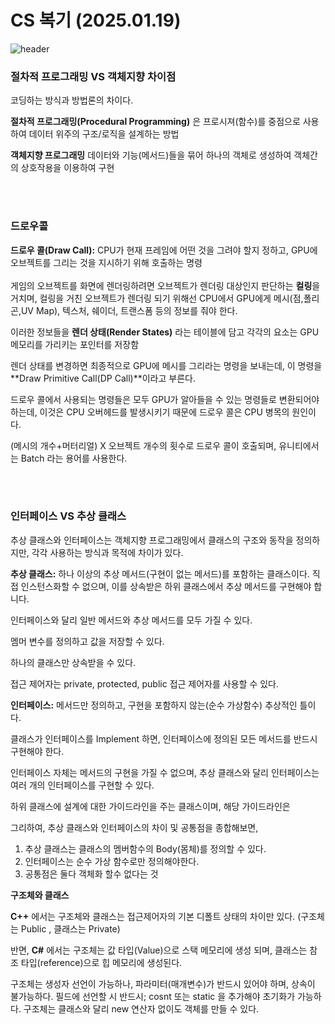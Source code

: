 # CS 복기 (2025.01.19)

 ![header](https://capsule-render.vercel.app/api?color=gradient&type=waving)

### 절차적 프로그래밍 VS 객체지향 차이점

코딩하는 방식과 방법론의 차이다.

**절차적 프로그래밍(Procedural Programming)** 은 프로시져(함수)를 중점으로 사용하여 데이터 위주의 구조/로직을 설계하는 방법

**객체지향 프로그래밍** 데이터와 기능(메서드)들을 묶어 하나의 객체로 생성하여 객체간의 상호작용을 이용하여 구현

<br>
<br>


### 드로우콜

**드로우 콜(Draw Call):** CPU가 현재 프레임에 어떤 것을 그려야 할지 정하고, GPU에 오브젝트를 그리는 것을 지시하기 위해 호출하는 명령
<br>
<br>
게임의 오브젝트를 화면에 렌더링하려면 오브젝트가 렌더링 대상인지 판단하는 **컬링**을 거치며, 컬링을 거친 오브젝트가 렌더링 되기 위해선 CPU에서 GPU에게 메시(점,폴리곤,UV Map), 텍스처, 쉐이더, 트랜스폼 등의 정보를 줘야 한다.

이러한 정보들을 **렌더 상태(Render States)** 라는 테이블에 담고 각각의 요소는 GPU 메모리를 가리키는 포인터를 저장함

렌더 상태를 변경하면 최종적으로 GPU에 메시를 그리라는 명령을 보내는데, 이 명령을 **Draw Primitive Call(DP Call)**이라고 부른다.

드로우 콜에서 사용되는 명령들은 모두 GPU가 알아들을 수 있는 명령들로 변환되어야 하는데, 이것은 CPU 오버헤드를 발생시키기 때문에 드로우 콜은 CPU 병목의 원인이다.

(메시의 개수+머터리얼) X 오브젝트 개수의 횟수로 드로우 콜이 호출되며, 유니티에서는 Batch 라는 용어를 사용한다. 

<br>
<br>

### 인터페이스 VS 추상 클래스

추상 클래스와 인터페이스는 객체지향 프로그래밍에서 클래스의 구조와 동작을 정의하지만,
각각 사용하는 방식과 목적에 차이가 있다.

**추상 클래스:** 하나 이상의 추상 메서드(구현이 없는 메서드)를 포함하는 클래스이다.
직접 인스턴스화할 수 없으며, 이를 상속받은 하위 클래스에서 추상 메서드를 구현해야 합니다.

인터페이스와 달리 일반 메서드와 추상 메서드를 모두 가질 수 있다.

멤머 변수를 정의하고 값을 저장할 수 있다.

하나의 클래스만 상속받을 수 있다.

접근 제어자는 private, protected, public 접근 제어자를 사용할 수 있다.


**인터페이스:** 메서드만 정의하고, 구현을 포함하지 않는(순수 가상함수) 추상적인 틀이다.

클래스가 인터페이스를 Implement 하면, 인터페이스에 정의된 모든 메서드를 반드시 구현해야 한다.

인터페이스 자체는 메서드의 구현을 가질 수 없으며, 추상 클래스와 달리 인터페이스는 여러 개의 인터페이스를 구현할 수 있다.

하위 클래스에 설계에 대한 가이드라인을 주는 클래스이며, 해당 가이드라인은 


그리하여, 추상 클래스와 인터페이스의 차이 및 공통점을 종합해보면,
1. 추상 클래스는 클래스의 멤버함수의 Body(몸체)를 정의할 수 있다.
2. 인터페이스는 순수 가상 함수로만 정의해야한다. 
3. 공통점은 둘다 객체화 할수 없다는 것 

**구조체와 클래스**

**C++** 에서는 구조체와 클래스는 접근제어자의 기본 디폴트 상태의 차이만 있다.
(구조체는 Public , 클래스는 Private)


반면, **C#** 에서는 구조체는 값 타입(Value)으로 스택 메모리에 생성
되며, 클래스는 참조 타입(reference)으로 힙 메모리에 생성된다. 

구조체는 생성자 선언이 가능하나, 파라미터(매개변수)가 반드시 있어야 하며, 상속이 불가능하다.
필드에 선언할 시 반드시; cosnt 또는 static 을 추가해야 초기화가 가능하다.
구조체는 클래스와 달리 new 연산자 없이도 객체를 만들 수 있다.













